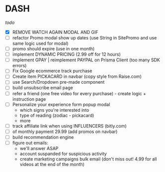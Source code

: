 # DASH

*todo*

- [x] REMOVE WATCH AGAIN MODAL AND GIF
- [ ] refactor Promo modal show up dates (use String in SitePromo and use same logic used for modal)
- [ ] promo should expire (use in one month)
- [ ] implement DYNAMIC PRICING (2.99 off for 12 hours)
- [ ] implement GPAY | reimplement PAYPAL on Prisma Client (too many SDK errors)
- [ ] Fix Google ecommerce track purchase
- [ ] Create item PICKACARD in navbar (copy style from Raise.com)
- [ ] use Search/Dropdown pre-made component
- [ ] build unsubscribe email page
- [ ] refer a friend (one free video for every purchase) - create logic + instruction page
- [ ] Personalize your experience form popup modal
  - which signs you're interested into
  - type of reading (zodiac - pickacard)
  - more
- [ ] track affiliate link when using INFLUENCERS (bitly.com)
- [ ] of monthly payment 29.99 (add promos on navbar)
- [ ] build recommendation engine
- [ ] figure out emails: 
    - we'll answer ASAP
    - account suspanded for suspicious activity
    - create marketing campaigns bulk email (don't miss out! 4.99 for all videos at the end of the month)
